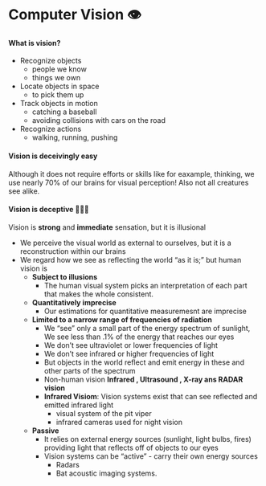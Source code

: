 # Computer Vision 👁 

#### What is vision?
 - Recognize objects
    - people we know
    - things we own
- Locate objects in space
    - to pick them up
- Track objects in motion
    - catching a baseball
    - avoiding collisions with cars on the road
- Recognize actions
    - walking, running, pushing

#### Vision is deceivingly easy 
Although it does not require efforts or skills like for eaxample, thinking, we use nearly 70% of our brains for visual perception! Also not all creatures see alike.

#### Vision is deceptive  🕵🏻‍♂️
Vision is **strong** and **immediate** sensation, but it is illusional
- We perceive the visual world as external to ourselves, but it is a reconstruction within our brains
- We regard how we see as reflecting the world “as it is;” but human vision is
    - **Subject to illusions**
        - The human visual system picks an interpretation of each part that makes the whole consistent.
    - **Quantitatively imprecise**
        - Our estimations for quantitative measuremesnt are imprecise
    - **Limited to a narrow range of frequencies of radiation**
        - We “see” only a small part of the energy spectrum of sunlight, We see less than .1% of the energy that reaches our eyes
        - We don’t see ultraviolet or lower frequencies of light
        - We don’t see infrared or higher frequencies of light
        - But objects in the world reflect and emit energy in these and other parts of the spectrum
        - Non-human vision **Infrared , Ultrasound , X-ray ans RADAR vision**
        - **Infrared Visiom**:  Vision systems exist that can see reflected and emitted infrared light
            - visual system of the pit viper
            - infrared cameras used for night vision
    - **Passive**    
        - It relies on external energy sources (sunlight, light bulbs, fires) providing light that reflects off of objects to our eyes
        - Vision systems can be “active” - carry their own energy sources
            - Radars
            - Bat acoustic imaging systems.

